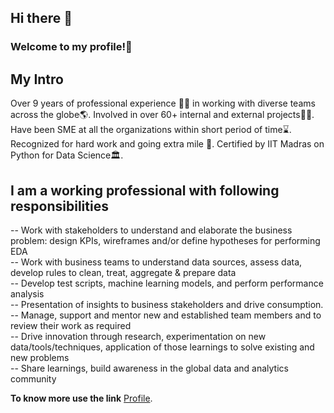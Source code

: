 ## Hi there :wave:  
### Welcome to my profile!:slightly_smiling_face:

## My Intro  

Over 9 years of professional experience :man_scientist: in working with
diverse teams across the globe:earth_americas:. Involved in over 60+
internal and external projects:office_worker:. Have been SME at all the
organizations within short period of time:hourglass:. Recognized for
hard work and going extra mile :walking:. Certified by IIT
Madras on Python for Data Science:classical_building:.

## **I am a working professional with following responsibilities**  
 -- Work with stakeholders to understand and elaborate the business problem:
    design KPIs, wireframes and/or define hypotheses for performing EDA  
 -- Work with business teams to understand data sources, assess data, develop
    rules to clean, treat, aggregate & prepare data  
 -- Develop test scripts, machine learning models, and perform performance
    analysis   
 -- Presentation of insights to business stakeholders and drive consumption.  
 -- Manage, support and mentor new and established team members and to
    review their work as required  
 -- Drive innovation through research, experimentation on new
    data/tools/techniques, application of those learnings to solve existing and new problems  
 -- Share learnings, build awareness in the global data and analytics community  

**To know more use the link**
[Profile](https://public.tableau.com/app/profile/suraj.jha/viz/Resume_15991537758770/Resume).

